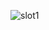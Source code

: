 ![slot1](https://cloud.githubusercontent.com/assets/14871171/13149600/ee6f1df4-d659-11e5-9288-6f6329003c25.png)
